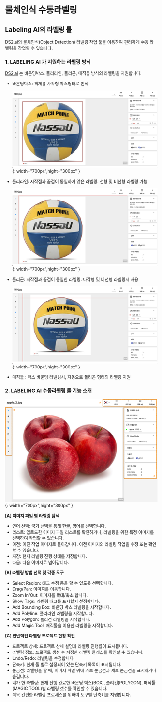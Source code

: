 # **물체인식 수동라벨링**

## **Labeling AI의 라벨링 툴**

DS2.ai의 물체인식(Object Detection) 라벨링 작업 툴을 이용하여 편리하게 수동 라벨링을 작업할 수 있습니다. 

### **1. LABELING AI 가 지원하는 라벨링 방식**

[DS2.ai](http://ds2.ai) 는 바운딩박스, 폴리라인, 폴리곤, 매직툴 방식의 라벨링을 지원합니다. 

- 바운딩박스: 객체를 사각형 박스형태로 인식

    ![이미지이름](./image/labeling_ai/manual1.png){: width="700px",hight="300px" }  

- 폴리라인: 시작점과 끝점이 동일하지 않은 라벨링. 선형 및 비선형 라벨링 가능

    ![이미지이름](./image/labeling_ai/manual2.png){: width="700px",hight="300px" }  

- 폴리곤: 시작점과 끝점이 동일한 라벨링. 다각형 및 비선형 라벨링시 사용

    ![이미지이름](./image/labeling_ai/manual3.png){: width="700px",hight="300px" }  

- 매직툴 : 박스 바운딩 라벨링시, 자동으로 폴리곤 형태의 라벨링 지원

### **2. LABELING AI 수동라벨링 툴 기능 소개**

![이미지이름](./image/labeling_ai/manual4.png){: width="700px",hight="300px" }  

**[A] 이미지 파일 별 라벨링 탐색**

- 언어 선택: 국기 선택을 통해 한글, 영어를 선택합니다.
- 리스트: 업로드한 이미지 파일 리스트를 확인하거나, 라벨링을 위한 특정 이미지를 선택하여 작업할 수 있습니다.
- 이전: 이전 작업 이미지로 돌아갑니다.  이전 이미지의 라벨링 작업을 수정 또는 확인할 수 있습니다.
- 저장: 현재 라벨링 진행 상태를 저장합니다.
- 다음: 다음 이미지로 넘어갑니다.  

**[B] 라벨링 방법 선택 및 각종 도구**

- Select Region: 태그 수정 등을 할 수 있도록 선택합니다.
- Drag/Pan: 이미지를 이동합니다.
- Zoom In/Out: 이미지를 확대/축소 합니다.
- Show Tags: 라벨링 태그를 표시할지 설정합니다.
- Add Bounding Box: 바운딩 박스 라벨링을 시작합니다.
- Add Polyline: 폴리라인 라벨링을 시작합니다.
- Add Polygon: 폴리건 라벨링을 시작합니다.
- Add Magic Tool: 매직툴을 이용한 라벨링을 시작합니다.  

**[C] 전반적인 라벨링 프로젝트 현황 확인**

- 프로젝트 상세: 프로젝트 상세 설명과 라벨링 진행률이 표시됩니다.
- 라벨링 정보: 프로젝트 생성 후 지정한 라벨링 클래스를 확인할 수 있습니다.
- Undo/Redo: 라벨링을 수정합니다.
- 단축키: 현재 툴 별로 설정되어 있는 단축키 목록이 표시됩니다.
- 눈금선: 라벨링을 할 때, 이미지 파일 위에 가로 눈금선과 세로 눈금선을 표시하거나 숨깁니다.
- 내가 한 라벨링: 현재 진행 완료한 바운딩 박스(BOX), 폴리건(POLYGON), 매직툴(MAGIC TOOL)별 라벨링 갯수를 확인할 수 있습니다.
- 더욱 간편한 라벨링 프로세스를 위하여 도구별 단축키를 지원합니다.  